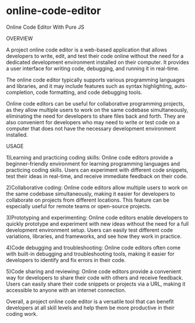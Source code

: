 # online-code-editor
Online Code Editor With Pure JS



OVERVIEW



A project online code editor is a web-based application that allows developers to write, edit, and test their code online without the need for a dedicated development environment installed on their computer. It provides a user interface for writing code, debugging, and running it in real-time.

The online code editor typically supports various programming languages and libraries, and it may include features such as syntax highlighting, auto-completion, code formatting, and code debugging tools.

Online code editors can be useful for collaborative programming projects, as they allow multiple users to work on the same codebase simultaneously, eliminating the need for developers to share files back and forth. They are also convenient for developers who may need to write or test code on a computer that does not have the necessary development environment installed.

USAGE



1)Learning and practicing coding skills: Online code editors provide a beginner-friendly environment for learning programming languages and practicing coding skills. Users can experiment with different code snippets, test their ideas in real-time, and receive immediate feedback on their code.




2)Collaborative coding: Online code editors allow multiple users to work on the same codebase simultaneously, making it easier for developers to collaborate on projects from different locations. This feature can be especially useful for remote teams or open-source projects.




3)Prototyping and experimenting: Online code editors enable developers to quickly prototype and experiment with new ideas without the need for a full development environment setup. Users can easily test different code variations, libraries, and frameworks, and see how they work in practice.




4)Code debugging and troubleshooting: Online code editors often come with built-in debugging and troubleshooting tools, making it easier for developers to identify and fix errors in their code.




5)Code sharing and reviewing: Online code editors provide a convenient way for developers to share their code with others and receive feedback. Users can easily share their code snippets or projects via a URL, making it accessible to anyone with an internet connection.




Overall, a project online code editor is a versatile tool that can benefit developers at all skill levels and help them be more productive in their coding work.

